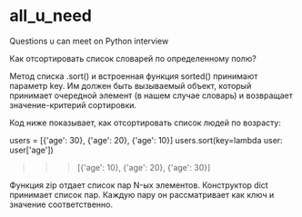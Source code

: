 # all_u_need
Questions u can meet on Python interview


Как отсортировать список словарей по определенному полю?

Метод списка .sort() и встроенная функция sorted() принимают параметр key. Им должен быть вызываемый объект, который принимает очередной элемент (в нашем случае словарь) и возвращает значение-критерий сортировки.

Код ниже показывает, как отсортировать список людей по возрасту:

users = [{'age': 30}, {'age': 20}, {'age': 10}]
users.sort(key=lambda user: user['age'])
>>> [{'age': 10}, {'age': 20}, {'age': 30}]


Функция zip отдает список пар N-ых элементов. Конструктор dict принимает список пар. Каждую пару он рассматривает как ключ и значение соответственно.
